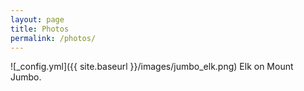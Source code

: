 ```yaml
---
layout: page
title: Photos
permalink: /photos/
---
```

![_config.yml]({{ site.baseurl }}/images/jumbo_elk.png)
Elk on Mount Jumbo.
